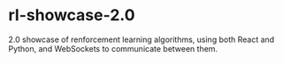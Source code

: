 # rl-showcase-2.0
 2.0 showcase of renforcement learning algorithms, using both React and Python, and WebSockets to communicate between them.
